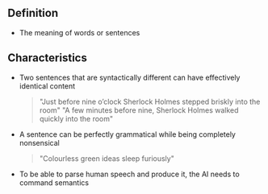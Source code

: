 ## Definition

- The meaning of words or sentences

## Characteristics

- Two sentences that are syntactically different can have effectively identical content
	> "Just before nine o’clock Sherlock Holmes stepped briskly into the room"
	> "A few minutes before nine, Sherlock Holmes walked quickly into the room"
- A sentence can be perfectly grammatical while being completely nonsensical
	> "Colourless green ideas sleep furiously"
- To be able to parse human speech and produce it, the AI needs to command semantics